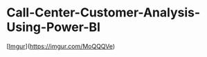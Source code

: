 # Call-Center-Customer-Analysis-Using-Power-BI
[[Imgur](https://imgur.com/MoQQQVe)](https://imgur.com/MoQQQVe)
